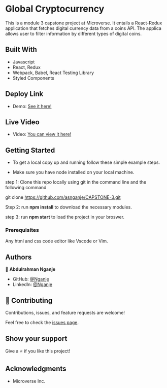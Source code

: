 # Global Cryptocurrency
This is a module 3 capstone project at Microverse. It entails a React-Redux application that fetches digital currency data from a coins API. The applica allows user to filter information by different types of digital coins.


## Built With

- Javascript
- React, Redux
- Webpack, Babel, React Testing Library
- Styled Components

## Deploy Link
- Demo: [See it here!](https://poetic-pixie-9fcd79.netlify.app/)


## Live Video
- Video: [You can view it here!](https://www.loom.com/share/af35082df4d74f1f8809608bab3198f4)
## Getting Started

- To get a local copy up and running follow these simple example steps.

- Make sure you have node installed on your local machine.

step 1: Clone this repo locally using git in the command line and the following command

git clone https://github.com/asnganje/CAPSTONE-3.git

Step 2: run **npm install** to download the necessary modules.

step 3: run **npm start** to load the project in your broswer.

### Prerequisites

Any html and css code editor like Vscode or Vim. 

## Authors

👤 **Abdulrahman Nganje**

- GitHub: [@Nganje](https://github.com/asnganje)
- LinkedIn: [@Nganje](https://www.linkedin.com/in/abdulrahman-nganje-a6436935/)

## 🤝 Contributing
Contributions, issues, and feature requests are welcome!

Feel free to check the [issues page](https://github.com/asnganje/CAPSTONE-3/issues).

## Show your support

Give a ⭐️ if you like this project!

## Acknowledgments
- Microverse Inc.